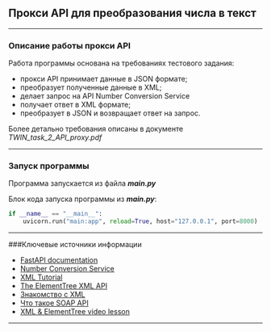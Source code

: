 ## Прокси API для преобразования числа в текст
___
### Описание работы прокси API
Работа программы основана на требованиях тестового задания:

- прокси API принимает данные в JSON формате;<br/>
- преобразует полученные данные в XML;<br/>
- делает запрос на API Number Conversion Service
- получает ответ в XML формате;
- преобразует в JSON и возвращает ответ на запрос.

Более детально требования описаны в документе *TWIN_task_2_API_proxy.pdf*
___

### Запуск программы
Программа запускается из файла ***main.py***

Блок кода запуска программы из ***main.py***:

```python
if __name__ == "__main__":
    uvicorn.run("main:app", reload=True, host="127.0.0.1", port=8000)
```

___

###Ключевые источники информации
 - [FastAPI documentation][1]
 - [Number Conversion Service][2]
 - [XML Tutorial][3]
 - [The ElementTree XML API][4]
 - [Знакомство с XML][5]
 - [Что такое SOAP API][6]
 - [XML & ElementTree video lesson][7]

___

[1]:(https://fastapi.tiangolo.com/)
[2]:(https://www.dataaccess.com/webservicesserver/NumberConversion.wso?op=NumberToWords)
[3]:(https://www.w3schools.com/xml/)
[4]:(https://docs.python.org/3/library/xml.etree.elementtree.html#module-xml.etree.ElementTree)
[5]:(https://blog.skillfactory.ru/glossary/xml/)
[6]:(https://blog.skillfactory.ru/glossary/soap-api/)
[7]:(https://www.youtube.com/watch?v=j0xr0-IAqyk&list=PLi01XoE8jYohWFPpC17Z-wWhPOSuh8Er-&index=26)